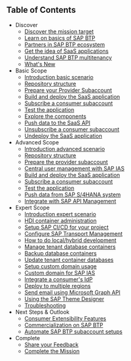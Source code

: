 ## Table of Contents

<!-- disco-toc-start -->
- Discover
    - [Discover the mission target](../../docu/1-discover/1-discover-mission-target/README.md)
    - [Learn on basics of SAP BTP](../../docu/1-discover/2-learn-basics-sap-btp/README.md)
    - [Partners in SAP BTP ecosystem](../../docu/1-discover/3-partners-sap-btp-ecosystem/README.md)
    - [Get the idea of SaaS applications](../../docu/1-discover/4-get-idea-saas-applications/README.md)
    - [Understand SAP BTP multitenancy](../../docu/1-discover/5-understand-btp-multitenancy/README.md)
    - [What's New](../../docu/1-discover/6-whats-new/README.md)
- Basic Scope
    - [Introduction basic scenario](../../docu/2-basic/0-introduction-basic-scope/README.md)
    - [Repository structure](../../docu/2-basic/1-understand-repo-structure/README.md)
    - [Prepare your Provider Subaccount](../../docu/2-basic/2-prepare-provider-subaccount/README.md)
    - [Build and deploy the SaaS application](../../docu/2-basic/3-build-deploy-saas-application/README.md)
    - [Subscribe a consumer subaccount](../../docu/2-basic/4-subscribe-consumer-subaccount/README.md)
    - [Test the application](../../docu/2-basic/6-test-the-application/README.md)
    - [Explore the components](../../docu/2-basic/7-explore-the-components/README.md)  
    - [Push data to the SaaS API](../../docu/2-basic/5-push-data-to-saas-api/README.md)  
    - [Unsubscribe a consumer subaccount](../../docu/2-basic/8-unsubscribe-consumer-subaccount/README.md)
    - [Undeploy the SaaS application](../../docu/2-basic/9-undeploy-saas-application/README.md)
- Advanced Scope
    - [Introduction advanced scenario](../../docu/3-advanced/0-introduction-advanced-scope/README.md)
    - [Repository structure](../../docu/3-advanced/1-understand-repo-structure/README.md)
    - [Prepare the provider subaccount](../../docu/3-advanced/2-prepare-provider-subaccount/README.md)
    - [Central user management with SAP IAS](../../docu/3-advanced/3-central-user-management-ias/README.md)
    - [Build and deploy the SaaS application](../../docu/3-advanced/4-build-deploy-saas-application/README.md)
    - [Subscribe a consumer subaccount](../../docu/3-advanced/5-subscribe-consumer-subaccount/README.md)
    - [Test the application](../../docu/3-advanced/6-test-the-application/README.md)
    - [Push data from SAP S/4HANA system](../../docu/3-advanced/7-push-data-s4hana-system/README.md)
    - [Integrate with SAP API Management](../../docu/3-advanced/8-integrate-sap-api-management/README.md)
- Expert Scope
    - [Introduction expert scenario](../../docu/4-expert/0-introduction-expert-scope/README.md)
    - [HDI container administration](../../docu/4-expert/hdi-container-administration/README.md)
    - [Setup SAP CI/CD for your project](../../docu/4-expert/setup-cicd-for-project/README.md)
    - [Configure SAP Transport Management](../../docu/4-expert/configure-transport-management/README.md)
    - [How to do local/hybrid development](../../docu/4-expert/local-hybrid-development/README.md)
    - [Manage tenant database containers](../../docu/4-expert/manage-tenant-containers/README.md)
    - [Backup database containers](../../docu/4-expert/backup-database-containers/README.md)
    - [Update tenant container databases](../../docu/4-expert/update-tenant-containers/README.md)
    - [Setup custom domain usage](../../docu/4-expert/custom-domain-usage/README.md)
    - [Custom domain for SAP IAS](../../docu/4-expert/custom-domain-for-ias/README.md)
    - [Integrate a consumer's IdP](../../docu/4-expert/integrate-consumers-idp/README.md)
    - [Deploy to multiple regions](../../docu/4-expert/deploy-multiple-regions/README.md)
    - [Send email using Microsoft Graph API](../../docu/4-expert/send-emails-graph-api/README.md)
    - [Using the SAP Theme Designer](../../docu/4-expert/using-sap-theme-designer/README.md)
    - [Troubleshooting](../../docu/4-expert/troubleshooting/README.md)
- Next Steps & Outlook
    - [Consumer Extensibility Features](../../docu/5-next-outlook/consumer-extensibility/README.md)
    - [Commercialization on SAP BTP](../../docu/5-next-outlook/commercialization-btp/README.md)
    - [Automate SAP BTP subaccount setups](../../docu/5-next-outlook/automate-subaccount-setups/README.md)
- Complete 
    - [Share your Feedback](../../docu/6-complete/share-feedback/README.md)
    - [Complete the Mission](../../docu/6-complete/complete-mission/README.md)
<!-- disco-toc-end -->